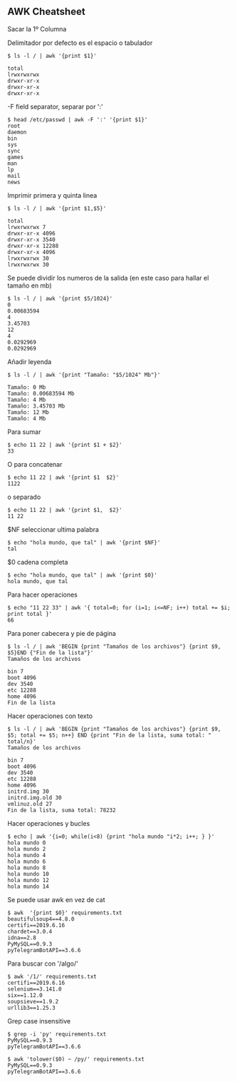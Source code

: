 ## AWK Cheatsheet

Sacar la 1º Columna

Delimitador por defecto es el espacio o tabulador

```
$ ls -l / | awk '{print $1}'

total
lrwxrwxrwx
drwxr-xr-x
drwxr-xr-x
drwxr-xr-x
```

-F field separator, separar por ':'
```
$ head /etc/passwd | awk -F ':' '{print $1}'
root
daemon
bin
sys
sync
games
man
lp
mail
news
```

Imprimir primera y quinta linea
```
$ ls -l / | awk '{print $1,$5}'

total 
lrwxrwxrwx 7
drwxr-xr-x 4096
drwxr-xr-x 3540
drwxr-xr-x 12288
drwxr-xr-x 4096
lrwxrwxrwx 30
lrwxrwxrwx 30
```

Se puede dividir los numeros de la salida (en este caso para hallar el tamaño en mb)
```
$ ls -l / | awk '{print $5/1024}'
0
0.00683594
4
3.45703
12
4
0.0292969
0.0292969
```

Añadir leyenda
```
$ ls -l / | awk '{print "Tamaño: "$5/1024" Mb"}'

Tamaño: 0 Mb
Tamaño: 0.00683594 Mb
Tamaño: 4 Mb
Tamaño: 3.45703 Mb
Tamaño: 12 Mb
Tamaño: 4 Mb
```

Para sumar
```
$ echo 11 22 | awk '{print $1 + $2}'
33
```

O para concatenar
```
$ echo 11 22 | awk '{print $1  $2}'
1122
```

o separado
```
$ echo 11 22 | awk '{print $1,  $2}'
11 22
```


$NF seleccionar ultima palabra
```
$ echo "hola mundo, que tal" | awk '{print $NF}'
tal
```

$0 cadena completa
```
$ echo "hola mundo, que tal" | awk '{print $0}'
hola mundo, que tal
```
Para hacer operaciones
```
$ echo "11 22 33" | awk '{ total=0; for (i=1; i<=NF; i++) total += $i; print total }'
66
```

Para poner cabecera y pie de página
```
$ ls -l / | awk 'BEGIN {print "Tamaños de los archivos"} {print $9, $5}END {"Fin de la lista"}'
Tamaños de los archivos
 
bin 7
boot 4096
dev 3540
etc 12288
home 4096
Fin de la lista
```

Hacer operaciones con texto
```
$ ls -l / | awk 'BEGIN {print "Tamaños de los archivos"} {print $9, $5; total += $5; n++} END {print "Fin de la lista, suma total: " total/n}'
Tamaños de los archivos
 
bin 7
boot 4096
dev 3540
etc 12288
home 4096
initrd.img 30
initrd.img.old 30
vmlinuz.old 27
Fin de la lista, suma total: 78232
```


Hacer operaciones y bucles
```
$ echo | awk '{i=0; while(i<8) {print "hola mundo "i*2; i++; } }'
hola mundo 0
hola mundo 2
hola mundo 4
hola mundo 6
hola mundo 8
hola mundo 10
hola mundo 12
hola mundo 14
```

Se puede usar awk en vez de cat
```
$ awk  '{print $0}' requirements.txt 
beautifulsoup4==4.8.0
certifi==2019.6.16
chardet==3.0.4
idna==2.8
PyMySQL==0.9.3
pyTelegramBotAPI==3.6.6
```


Para buscar con '/algo/'
```
$ awk '/1/' requirements.txt 
certifi==2019.6.16
selenium==3.141.0
six==1.12.0
soupsieve==1.9.2
urllib3==1.25.3
```

Grep case insensitive
```
$ grep -i 'py' requirements.txt 
PyMySQL==0.9.3
pyTelegramBotAPI==3.6.6

$ awk 'tolower($0) ~ /py/' requirements.txt
PyMySQL==0.9.3
pyTelegramBotAPI==3.6.6
```
